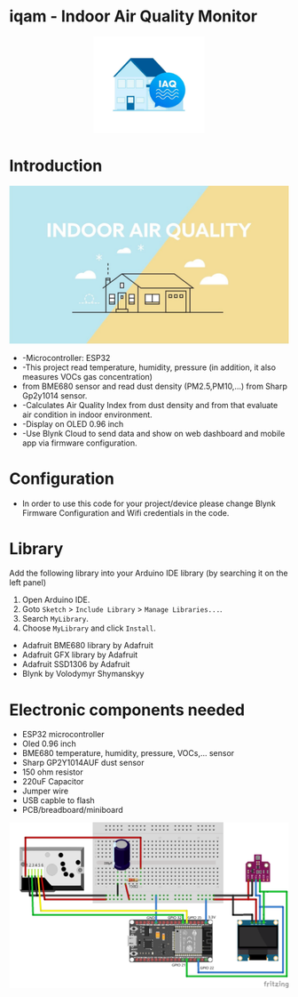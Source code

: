 # iqam - Indoor Air Quality Monitor
<p align="center"><img src="/images/iaqm.jpg" width="200px"/></p>

  # Introduction #
  
  <p align="center"><img src="/images/iaqm thumbnail.jpg" /></p>
  
 * -Microcontroller: ESP32
 * -This project read temperature, humidity, pressure (in addition, it also measures VOCs gas concentration)
 * from BME680 sensor and read dust density (PM2.5,PM10,...) from Sharp Gp2y1014 sensor.
 * -Calculates Air Quality Index from dust density and from that evaluate air condition in indoor environment.
 * -Display on OLED 0.96 inch
 * -Use Blynk Cloud to send data and show on web dashboard and mobile app via firmware configuration.
 # Configuration 
  - In order to use this code for your project/device please change Blynk Firmware Configuration and Wifi credentials in the code. 
# Library
Add the following library into your Arduino IDE library (by searching it on the left panel)
1. Open Arduino IDE.
2. Goto `Sketch` > `Include Library` > `Manage Libraries...`.
3. Search `MyLibrary`.
4. Choose `MyLibrary` and click `Install`.
* Adafruit BME680 library by Adafruit
* Adafruit GFX library by Adafruit
* Adafruit SSD1306 by Adafruit
* Blynk by Volodymyr Shymanskyy
# Electronic components needed
* ESP32 microcontroller
* Oled 0.96 inch
* BME680 temperature, humidity, pressure, VOCs,... sensor
* Sharp GP2Y1014AUF dust sensor
* 150 ohm resistor
* 220uF Capacitor
* Jumper wire
* USB capble to flash 
* PCB/breadboard/miniboard

<p align="center"><img src="/images/schematic.png" /></p>
